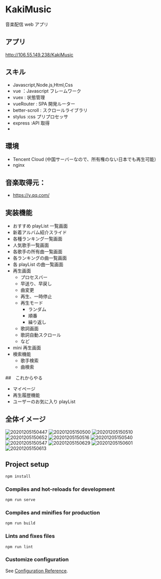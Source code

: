 # KakiMusic

音楽配信 web アプリ

## アプリ

http://106.55.149.238/KakiMusic

## スキル

-   Javascript,Node.js,Html,Css
-   vue ：Javascript フレームワーク
-   vuex : 状態管理
-   vueRouter : SPA 開発ルーター
-   better-scroll : スクロールライブラリ
-   stylus :css プリプロセッサ
-   express :API 取得
-

## 環境

-   Tencent Cloud (中国サーバーなので、所有権のない日本でも再生可能）
-   nginx

## 音楽取得元：

-   https://y.qq.com/

## 実装機能

-   おすすめ playList 一覧画面
-   新着アルバム紹介スライド
-   各種ランキング一覧画面
-   人気歌手一覧画面
-   各歌手の所有曲一覧画面
-   各ランキングの曲一覧画面
-   各 playList の曲一覧画面
-   再生画面
    -   プロセスバー
    -   早送り、早戻し
    -   曲変更
    -   再生、一時停止
    -   再生モード
        -   ランダム
        -   順番
        -   繰り返し
    -   歌詞画面
    -   歌詞自動スクロール
    -   など
-   mini 再生画面
-   検索機能
    -   歌手検索
    -   曲検索

##　これからやる

-   マイページ
-   再生履歴機能
-   ユーザーのお気に入り playList

## 全体イメージ

![20201205150447](https://raw.githubusercontent.com/kakigakki/picBed/master/imgs/20201205150447.png)
![20201205150500](https://raw.githubusercontent.com/kakigakki/picBed/master/imgs/20201205150500.png)
![20201205150510](https://raw.githubusercontent.com/kakigakki/picBed/master/imgs/20201205150510.png)
![20201205150652](https://raw.githubusercontent.com/kakigakki/picBed/master/imgs/20201205150652.png)
![20201205150516](https://raw.githubusercontent.com/kakigakki/picBed/master/imgs/20201205150516.png)
![20201205150540](https://raw.githubusercontent.com/kakigakki/picBed/master/imgs/20201205150540.png)
![20201205150547](https://raw.githubusercontent.com/kakigakki/picBed/master/imgs/20201205150547.png)
![20201205150629](https://raw.githubusercontent.com/kakigakki/picBed/master/imgs/20201205150629.png)
![20201205150601](https://raw.githubusercontent.com/kakigakki/picBed/master/imgs/20201205150601.png)
![20201205150613](https://raw.githubusercontent.com/kakigakki/picBed/master/imgs/20201205150613.png)

## Project setup

```
npm install
```

### Compiles and hot-reloads for development

```
npm run serve
```

### Compiles and minifies for production

```
npm run build
```

### Lints and fixes files

```
npm run lint
```

### Customize configuration

See [Configuration Reference](https://cli.vuejs.org/config/).
